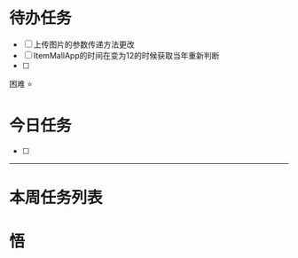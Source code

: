 # 待办任务
- [ ] 上传图片的参数传递方法更改
- [ ] ItemMallApp的时间在变为12的时候获取当年重新判断
- [ ] 

困难
⭐

# 今日任务
- [ ] 




------
# 本周任务列表



# 悟